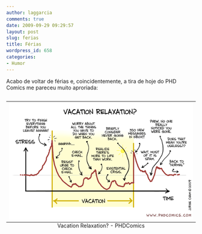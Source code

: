 ```yaml
---
author: laggarcia
comments: true
date: 2009-09-29 09:29:57
layout: post
slug: ferias
title: Férias
wordpress_id: 658
categories:
- Humor
---
```


Acabo de voltar de férias e, coincidentemente, a tira de hoje do PHD Comics me pareceu muito aproriada:

<table align="center" style="margin-top: 2em; margin-bottom: 2em">
    <caption align="bottom">Vacation Relaxation? - PHDComics</caption>
    <tr><td>
     <img src="/images/2009-09-29-ferias/phd092809s.gif" />
    </td></tr>
</table>
